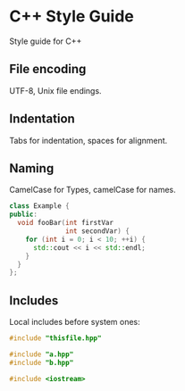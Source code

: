 # C++ Style Guide

Style guide for C++

## File encoding

UTF-8, Unix file endings.

## Indentation

Tabs for indentation, spaces for alignment.

## Naming

CamelCase for Types, camelCase for names.

```cpp
class Example {
public:
  void fooBar(int firstVar
              int secondVar) {
    for (int i = 0; i < 10; ++i) {
      std::cout << i << std::endl;
    }
  }
};
```

## Includes

Local includes before system ones:

```cpp
#include "thisfile.hpp"

#include "a.hpp"
#include "b.hpp"

#include <iostream>
```
